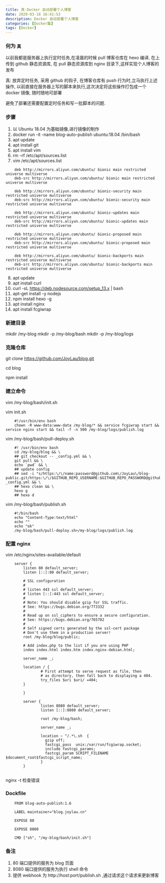 ```yaml
---
title: 真·Docker 自动部署个人博客
date: 2020-03-18 16:41:53
description: Docker 自动部署个人博客
categories: [Docker篇]
tags: [Docker]
---
```


<!-- more -->

### 何为 `真`
以前我都是服务器上执行定时任务,在凌晨的时候 pull 博客仓库在 hexo 编译, 在上传到 github 静态资源库, 在 pull 静态资源库到 nginx 目录下,这样实现个人博客的发布

真: 放弃定时任务, 采用 github 的钩子, 在博客仓库有 push 行为时,立马执行上述操作, 以前直接在服务器上写的脚本来执行,这次决定将这些操作打包成一个 docker 镜像, 随时随地可部署

避免了部署还需要配置定时任务和写一批脚本的问题.

### 步骤
1. 以 Ubuntu 18.04 为基础镜像,进行镜像的制作
2. docker run -it -name blog-auto-publish ubuntu:18.04 /bin/bash
3. apt update
4. apt install git
5. apt install vim
6. rm -rf /etc/apt/sources.list
7. vim /etc/apt/sources.list

```shell script
    deb http://mirrors.aliyun.com/ubuntu/ bionic main restricted universe multiverse
    deb-src http://mirrors.aliyun.com/ubuntu/ bionic main restricted universe multiverse
    
    deb http://mirrors.aliyun.com/ubuntu/ bionic-security main restricted universe multiverse
    deb-src http://mirrors.aliyun.com/ubuntu/ bionic-security main restricted universe multiverse
    
    deb http://mirrors.aliyun.com/ubuntu/ bionic-updates main restricted universe multiverse
    deb-src http://mirrors.aliyun.com/ubuntu/ bionic-updates main restricted universe multiverse
    
    deb http://mirrors.aliyun.com/ubuntu/ bionic-proposed main restricted universe multiverse
    deb-src http://mirrors.aliyun.com/ubuntu/ bionic-proposed main restricted universe multiverse
    
    deb http://mirrors.aliyun.com/ubuntu/ bionic-backports main restricted universe multiverse
    deb-src http://mirrors.aliyun.com/ubuntu/ bionic-backports main restricted universe multiverse

```

8. apt update
9. apt install curl
10. curl -sL https://deb.nodesource.com/setup_13.x | bash 
11. apt-get install -y nodejs
12. npm install hexo -g
13. apt install nginx
14. apt install fcgiwrap


### 新建目录
mkdir /my-blog
mkdir -p /my-blog/bash
mkdir -p /my-blog/logs

### 克隆仓库
git clone https://github.com/JoyLau/blog.git

cd blog

npm install

### 建立命令
vim /my-blog/bash/init.sh

vim init.sh

```shell script
    #!/usr/bin/env bash
    chown -R www-data:www-data /my-blog/* && service fcgiwrap start && service nginx start && tail -f -n 500 /my-blog/logs/publish.log

```

vim /my-blog/bash/pull-deploy.sh

```shell script
    #! /usr/bin/env bash
    cd /my-blog/blog && \
    ## git checkout -- _config.yml && \
    git pull && \
    echo `pwd` && \
    ## update config
    ## sed -i "s/https:\/\/name:password@github.com\/JoyLau\/blog-public.git/https:\/\/$GITHUB_REPO_USERNAME:$GITHUB_REPO_PASSWORD@github.com\/$GITHUB_REPO_USERNAME\/$GITHUB_REPO_NAME.git/g" _config.yml && \
    ## hexo clean && \
    hexo g
    ## hexo d

```

vim /my-blog/bash/publish.sh
 
```shell script
    #!/bin/bash
    echo "Content-Type:text/html"
    echo ""
    echo "ok"
    /my-blog/bash/pull-deploy.sh>/my-blog/logs/publish.log

```

### 配置 nginx
vim /etc/nginx/sites-available/default 

```nginx
    server {
        listen 80 default_server;
        listen [::]:80 default_server;

        # SSL configuration
        #
        # listen 443 ssl default_server;
        # listen [::]:443 ssl default_server;
        #
        # Note: You should disable gzip for SSL traffic.
        # See: https://bugs.debian.org/773332
        #
        # Read up on ssl_ciphers to ensure a secure configuration.
        # See: https://bugs.debian.org/765782
        #
        # Self signed certs generated by the ssl-cert package
        # Don't use them in a production server!
        root /my-blog/blog/public;
        
        # Add index.php to the list if you are using PHP
        index index.html index.htm index.nginx-debian.html;

        server_name _;

        location / {
                # First attempt to serve request as file, then
                # as directory, then fall back to displaying a 404.
                try_files $uri $uri/ =404;
        }

        }

        server {
                listen 8080 default_server;
                listen [::]:8080 default_server;
        
                root /my-blog/bash;
        
                server_name _;
        
                location ~ ^/.*\.sh  {
                  gzip off;
                  fastcgi_pass  unix:/var/run/fcgiwrap.socket;
                  include fastcgi_params;
                  fastcgi_param SCRIPT_FILENAME $document_root$fastcgi_script_name;
                }
        }


```

nginx -t 检查错误


### Dockfile
```text
    FROM blog-auto-publish:1.6
    
    LABEL maintainer="blog.joylau.cn"
    
    EXPOSE 80
    
    EXPOSE 8080
    
    CMD ["sh", "/my-blog/bash/init.sh"]
```


### 备注
1. 80 端口提供的服务为 blog 页面
2. 8080 端口提供的服务为执行 shell 命令
3. 提供 webhook 为 http://host:port/publish.sh ,通过请求这个请求来更新博客